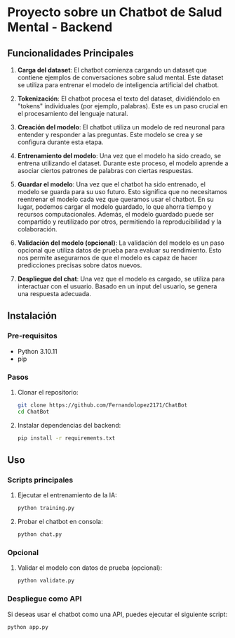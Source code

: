 # Proyecto sobre un Chatbot de Salud Mental - Backend

## Funcionalidades Principales

1. **Carga del dataset**: El chatbot comienza cargando un dataset que contiene ejemplos de conversaciones sobre salud mental. Este dataset se utiliza para entrenar el modelo de inteligencia artificial del chatbot.

2. **Tokenización**: El chatbot procesa el texto del dataset, dividiéndolo en "tokens" individuales (por ejemplo, palabras). Este es un paso crucial en el procesamiento del lenguaje natural.

3. **Creación del modelo**: El chatbot utiliza un modelo de red neuronal para entender y responder a las preguntas. Este modelo se crea y se configura durante esta etapa.

4. **Entrenamiento del modelo**: Una vez que el modelo ha sido creado, se entrena utilizando el dataset. Durante este proceso, el modelo aprende a asociar ciertos patrones de palabras con ciertas respuestas.

5. **Guardar el modelo**: Una vez que el chatbot ha sido entrenado, el modelo se guarda para su uso futuro. Esto significa que no necesitamos reentrenar el modelo cada vez que queramos usar el chatbot. En su lugar, podemos cargar el modelo guardado, lo que ahorra tiempo y recursos computacionales. Además, el modelo guardado puede ser compartido y reutilizado por otros, permitiendo la reproducibilidad y la colaboración.

6. **Validación del modelo (opcional)**: La validación del modelo es un paso opcional que utiliza datos de prueba para evaluar su rendimiento. Esto nos permite asegurarnos de que el modelo es capaz de hacer predicciones precisas sobre datos nuevos.

7. **Despliegue del chat**: Una vez que el modelo es cargado, se utiliza para interactuar con el usuario. Basado en un input del usuario, se genera una respuesta adecuada.

## Instalación

### Pre-requisitos
- Python 3.10.11
- pip

### Pasos
1. Clonar el repositorio:
   ```sh
   git clone https://github.com/Fernandolopez2171/ChatBot
   cd ChatBot
   ```

2. Instalar dependencias del backend:
   ```sh
   pip install -r requirements.txt
   ```

## Uso

### Scripts principales
1. Ejecutar el entrenamiento de la IA:
   ```sh
   python training.py
   ```

2. Probar el chatbot en consola:
   ```sh
   python chat.py
   ```

### Opcional
1. Validar el modelo con datos de prueba (opcional):
   ```sh
   python validate.py
   ```

### Despliegue como API
Si deseas usar el chatbot como una API, puedes ejecutar el siguiente script:
   ```sh
   python app.py
   ```